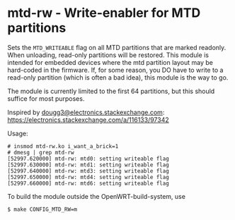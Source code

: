 mtd-rw - Write-enabler for MTD partitions
=========================================

Sets the `MTD_WRITEABLE` flag on all MTD partitions that are marked readonly.
When unloading, read-only partitions will be restored. This module is intended
for embedded devices where the mtd partition layout may be hard-coded in the
firmware. If, for some reason, you DO have to write to a read-only partition
(which is often a bad idea), this module is the way to go.

The module is currently limited to the first 64 partitions, but this
should suffice for most purposes.

Inspired by dougg3@electronics.stackexchange.com:
https://electronics.stackexchange.com/a/116133/97342

Usage:
```
# insmod mtd-rw.ko i_want_a_brick=1
# dmesg | grep mtd-rw
[52997.620000] mtd-rw: mtd0: setting writeable flag
[52997.630000] mtd-rw: mtd1: setting writeable flag
[52997.640000] mtd-rw: mtd3: setting writeable flag
[52997.650000] mtd-rw: mtd4: setting writeable flag
[52997.660000] mtd-rw: mtd6: setting writeable flag
```

To build the module outside the OpenWRT-build-system, use
```
$ make CONFIG_MTD_RW=m
```
